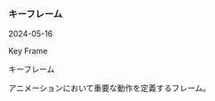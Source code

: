 <article id="キーフレーム">

### キーフレーム

<p class="st_update_header">2024-05-16</p>
<p class="st_name_header_en">Key Frame</p>
<p class="st_name_header_jp">キーフレーム</p>
<div class="article_explanation">アニメーションにおいて重要な動作を定義するフレーム。</div>
</article>
